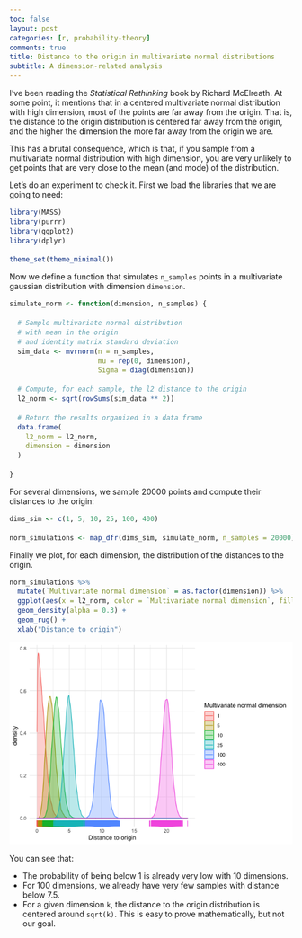 ```yaml
---
toc: false
layout: post
categories: [r, probability-theory]
comments: true
title: Distance to the origin in multivariate normal distributions
subtitle: A dimension-related analysis
---
```


I’ve been reading the *Statistical Rethinking* book by Richard
McElreath. At some point, it mentions that in a centered multivariate
normal distribution with high dimension, most of the points are far away
from the origin. That is, the distance to the origin distribution is
centered far away from the origin, and the higher the dimension the more
far away from the origin we are.

This has a brutal consequence, which is that, if you sample from a
multivariate normal distribution with high dimension, you are very
unlikely to get points that are very close to the mean (and mode) of the
distribution.

Let’s do an experiment to check it. First we load the libraries that we
are going to need:

``` r
library(MASS)
library(purrr)
library(ggplot2)
library(dplyr)

theme_set(theme_minimal())
```

Now we define a function that simulates `n_samples` points in a
multivariate gaussian distribution with dimension `dimension`.

``` r
simulate_norm <- function(dimension, n_samples) { 
  
  # Sample multivariate normal distribution
  # with mean in the origin
  # and identity matrix standard deviation
  sim_data <- mvrnorm(n = n_samples, 
                      mu = rep(0, dimension), 
                      Sigma = diag(dimension))
  
  # Compute, for each sample, the l2 distance to the origin
  l2_norm <- sqrt(rowSums(sim_data ** 2))
  
  # Return the results organized in a data frame
  data.frame(
    l2_norm = l2_norm,
    dimension = dimension
  )
  
}
```

For several dimensions, we sample 20000 points and compute their
distances to the origin:

``` r
dims_sim <- c(1, 5, 10, 25, 100, 400)

norm_simulations <- map_dfr(dims_sim, simulate_norm, n_samples = 20000)
```

Finally we plot, for each dimension, the distribution of the distances
to the origin.

``` r
norm_simulations %>% 
  mutate(`Multivariate normal dimension` = as.factor(dimension)) %>% 
  ggplot(aes(x = l2_norm, color = `Multivariate normal dimension`, fill = `Multivariate normal dimension`)) + 
  geom_density(alpha = 0.3) + 
  geom_rug() +
  xlab("Distance to origin")
```

![](https://raw.githubusercontent.com/david26694/david-masip-blog/master/experiments/multi_normal_distance/multi_normal_distance_files/figure-gfm/unnamed-chunk-4-1.png)<!-- -->

You can see that:

  - The probability of being below 1 is already very low with 10
    dimensions.
  - For 100 dimensions, we already have very few samples with distance
    below 7.5.
  - For a given dimension `k`, the distance to the origin distribution
    is centered around `sqrt(k)`. This is easy to prove mathematically,
    but not our goal.
